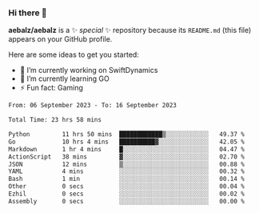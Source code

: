 ### Hi there 👋

**aebalz/aebalz** is a ✨ _special_ ✨ repository because its `README.md` (this file) appears on your GitHub profile.

Here are some ideas to get you started:

- 🔭 I’m currently working on SwiftDynamics
- 🌱 I’m currently learning GO
-  ⚡ Fun fact: Gaming
  
  <!--
- 👯 I’m looking to collaborate on ...
- 🤔 I’m looking for help with ...
- 💬 Ask me about ...
- 📫 How to reach me: ...
- 😄 Pronouns: ...
-->

<!--START_SECTION:waka-->

```txt
From: 06 September 2023 - To: 16 September 2023

Total Time: 23 hrs 58 mins

Python         11 hrs 50 mins  ████████████▒░░░░░░░░░░░░   49.37 %
Go             10 hrs 4 mins   ██████████▓░░░░░░░░░░░░░░   42.05 %
Markdown       1 hr 4 mins     █░░░░░░░░░░░░░░░░░░░░░░░░   04.47 %
ActionScript   38 mins         ▓░░░░░░░░░░░░░░░░░░░░░░░░   02.70 %
JSON           12 mins         ▒░░░░░░░░░░░░░░░░░░░░░░░░   00.88 %
YAML           4 mins          ░░░░░░░░░░░░░░░░░░░░░░░░░   00.32 %
Bash           1 min           ░░░░░░░░░░░░░░░░░░░░░░░░░   00.14 %
Other          0 secs          ░░░░░░░░░░░░░░░░░░░░░░░░░   00.04 %
Ezhil          0 secs          ░░░░░░░░░░░░░░░░░░░░░░░░░   00.02 %
Assembly       0 secs          ░░░░░░░░░░░░░░░░░░░░░░░░░   00.00 %
```

<!--END_SECTION:waka-->
